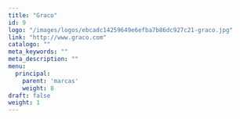 ```yaml
---
title: "Graco"
id: 9
logo: "/images/logos/ebcadc14259649e6efba7b86dc927c21-graco.jpg"
link: "http://www.graco.com"
catalogo: ""
meta_keywords: ""
meta_description: ""
menu:
  principal:
    parent: 'marcas'
    weight: 8
draft: false
weight: 1
---
```

